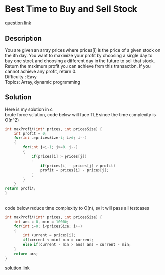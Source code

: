 # Best Time to Buy and Sell Stock 
[question link](https://140.114.85.195/problem/3](https://leetcode.com/problems/best-time-to-buy-and-sell-stock/))

## Description
You are given an array prices where prices[i] is the price of a given stock on the ith day. 
You want to maximize your profit by choosing a single day to buy one stock and choosing a different day in the future to sell that stock. 
Return the maximum profit you can achieve from this transaction. If you cannot achieve any profit, return 0.
<br>Difficuity : Easy
<br>Topics: Array, dynamic programming

## Solution
Here is my solution in c
<br>brute force solution, code below will face TLE since the time complexity is O(n^2)
```C
int maxProfit(int* prices, int pricesSize) {
    int profit = 0;
    for(int i=pricesSize-1; i>0; i--)
    {
        for(int j=i-1; j>=0; j--)
        {
            if(prices[i] > prices[j])
            {
                if(prices[i] - prices[j] > profit) 
                profit = prices[i] - prices[j];
            }
        }
    }
return profit;
}
```
<br>code below reduce time complexity to O(n), so it will pass all testcases
```C
int maxProfit(int* prices, int pricesSize) {
    int ans = 0, min = 10000;
    for(int i=0; i<pricesSize; i++)
    {
        int current = prices[i];
        if(current < min) min = current;
        else if(current - min > ans) ans = current - min;
    }
    return ans;
}
```
[solution link](https://github.com/SJieNg123/Code-practice/blob/main/Leetcode/Problem121%20-%20Best%20Time%20to%20Buy%20and%20Sell%20Stock.c)
